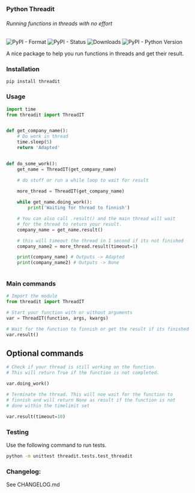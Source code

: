 ### Python Threadit
###### Running functions in threads with no effort

![PyPI - Format](https://img.shields.io/pypi/format/threadit)
![PyPI - Status](https://img.shields.io/pypi/status/threadit)
![Downloads](https://pepy.tech/badge/threadit)
![PyPI - Python Version](https://img.shields.io/pypi/pyversions/threadit)

A nice package to help you run functions in threads and get their result.<br />

### Installation
```
pip install threadit
```

### Usage

```python
import time
from threadit import ThreadIT


def get_company_name():
    # Do work in thread
    time.sleep(5)
    return 'Adapted'


def do_some_work():
    get_name = ThreadIT(get_company_name)

    # do stuff or run a while loop to wait for result
    
    more_thread = ThreadIT(get_company_name)

    while get_name.doing_work():
        print('Waiting for thread to finnish')

    # You can also call .result() and the main thread will wait 
    # for the thread to return your result.
    company_name = get_name.result()

    # this will timeout the thread in 1 second if its not finished
    company_name2 = more_thread.result(timeout=1)

    print(company_name) # Outputs -> Adapted
    print(company_name2) # Outputs -> None
    
```

### Main commands

```python
# Import the module
from threadit import ThreadIT

# Start your function with or without arguments
var = ThreadIT(function, args, kwargs)

# Wait for the function to finnish or get the result if its finished
var.result()
```

## Optional commands
```python
# Check if your thread is still working on the function.
# This will return True if the function is not completed.

var.doing_work()

# Terminate the thread. This will noe wait for the function to 
# finnish and will return None as result if the function is not
# done within the timelimit set

var.result(timeout=10)

```

### Testing

Use the following command to run tests.

```bash
python -m unittest threadit.tests.test_threadit
```

### Changelog:

See CHANGELOG.md
